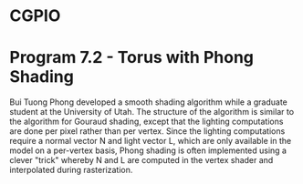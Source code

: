 # CGPIO
# Program 7.2 - Torus with Phong Shading

Bui Tuong Phong developed a smooth shading algorithm while a graduate student at the University of Utah. The structure of the algorithm is similar to the algorithm for Gouraud shading, except that the lighting computations are done per pixel rather than per vertex. Since the lighting computations require a normal vector N and light vector L, which are only available in the model on a per-vertex basis, Phong shading is often implemented using a clever "trick" whereby N and L are computed in the vertex shader and interpolated during rasterization.
